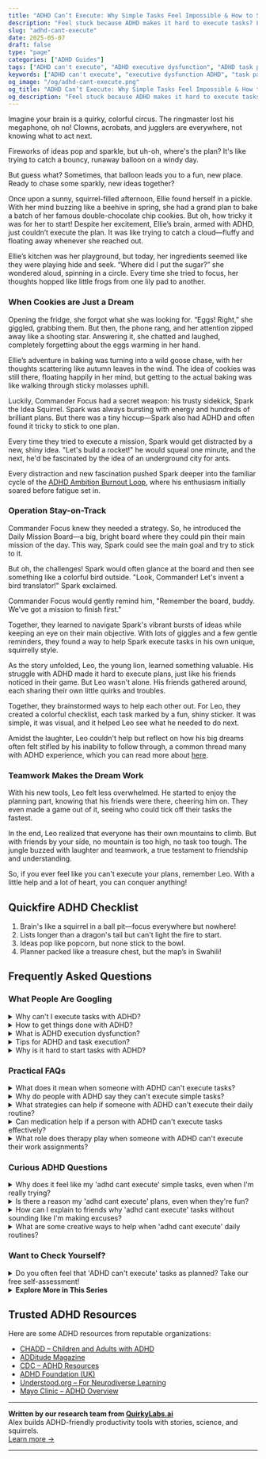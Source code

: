 ```yaml
---
title: "ADHD Can’t Execute: Why Simple Tasks Feel Impossible & How to Start Moving Again"
description: "Feel stuck because ADHD makes it hard to execute tasks? Learn why this happens and discover playful, practical ways to get unstuck and feel capable again."
slug: "adhd-cant-execute"
date: 2025-05-07
draft: false
type: "page"
categories: ["ADHD Guides"]
tags: ["ADHD can't execute", "ADHD executive dysfunction", "ADHD task paralysis", "getting unstuck with ADHD", "managing ADHD tasks", "playful ADHD productivity", "ADHD daily execution"]
keywords: ["ADHD can't execute", "executive dysfunction ADHD", "task paralysis ADHD", "how to start with ADHD", "getting things done with ADHD", "ADHD productivity support"]
og_image: "/og/adhd-cant-execute.png"
og_title: "ADHD Can’t Execute: Why Simple Tasks Feel Impossible & How to Start Moving Again"
og_description: "Feel stuck because ADHD makes it hard to execute tasks? Learn why this happens and discover playful, practical ways to get unstuck and feel capable again."
---
```


Imagine your brain is a quirky, colorful circus. The ringmaster lost his megaphone, oh no! Clowns, acrobats, and jugglers are everywhere, not knowing what to act next.

Fireworks of ideas pop and sparkle, but uh-oh, where's the plan? It's like trying to catch a bouncy, runaway balloon on a windy day.

But guess what? Sometimes, that balloon leads you to a fun, new place. Ready to chase some sparkly, new ideas together?

Once upon a sunny, squirrel-filled afternoon, Ellie found herself in a pickle. With her mind buzzing like a beehive in spring, she had a grand plan to bake a batch of her famous double-chocolate chip cookies. But oh, how tricky it was for her to start! Despite her excitement, Ellie’s brain, armed with ADHD, just couldn’t execute the plan. It was like trying to catch a cloud—fluffy and floating away whenever she reached out.

Ellie’s kitchen was her playground, but today, her ingredients seemed like they were playing hide and seek. “Where did I put the sugar?” she wondered aloud, spinning in a circle. Every time she tried to focus, her thoughts hopped like little frogs from one lily pad to another.

### When Cookies are Just a Dream

Opening the fridge, she forgot what she was looking for. “Eggs! Right,” she giggled, grabbing them. But then, the phone rang, and her attention zipped away like a shooting star. Answering it, she chatted and laughed, completely forgetting about the eggs warming in her hand.

Ellie’s adventure in baking was turning into a wild goose chase, with her thoughts scattering like autumn leaves in the wind. The idea of cookies was still there, floating happily in her mind, but getting to the actual baking was like walking through sticky molasses uphill.

Luckily, Commander Focus had a secret weapon: his trusty sidekick, Spark the Idea Squirrel. Spark was always bursting with energy and hundreds of brilliant plans. But there was a tiny hiccup—Spark also had ADHD and often found it tricky to stick to one plan. 

Every time they tried to execute a mission, Spark would get distracted by a new, shiny idea. "Let's build a rocket!" he would squeal one minute, and the next, he'd be fascinated by the idea of an underground city for ants.

Every distraction and new fascination pushed Spark deeper into the familiar cycle of the [ADHD Ambition Burnout Loop](/pages/adhd-ambition-burnout-loop), where his enthusiasm initially soared before fatigue set in.

### Operation Stay-on-Track

Commander Focus knew they needed a strategy. So, he introduced the Daily Mission Board—a big, bright board where they could pin their main mission of the day. This way, Spark could see the main goal and try to stick to it.

But oh, the challenges! Spark would often glance at the board and then see something like a colorful bird outside. "Look, Commander! Let's invent a bird translator!" Spark exclaimed. 

Commander Focus would gently remind him, "Remember the board, buddy. We've got a mission to finish first."

Together, they learned to navigate Spark's vibrant bursts of ideas while keeping an eye on their main objective. With lots of giggles and a few gentle reminders, they found a way to help Spark execute tasks in his own unique, squirrelly style.

As the story unfolded, Leo, the young lion, learned something valuable. His struggle with ADHD made it hard to execute plans, just like his friends noticed in their game. But Leo wasn't alone. His friends gathered around, each sharing their own little quirks and troubles.

Together, they brainstormed ways to help each other out. For Leo, they created a colorful checklist, each task marked by a fun, shiny sticker. It was simple, it was visual, and it helped Leo see what he needed to do next.

Amidst the laughter, Leo couldn't help but reflect on how his big dreams often felt stifled by his inability to follow through, a common thread many with ADHD experience, which you can read more about [here](/pages/adhd-big-dreams-no-follow-through/).

### Teamwork Makes the Dream Work

With his new tools, Leo felt less overwhelmed. He started to enjoy the planning part, knowing that his friends were there, cheering him on. They even made a game out of it, seeing who could tick off their tasks the fastest.

In the end, Leo realized that everyone has their own mountains to climb. But with friends by your side, no mountain is too high, no task too tough. The jungle buzzed with laughter and teamwork, a true testament to friendship and understanding.

So, if you ever feel like you can't execute your plans, remember Leo. With a little help and a lot of heart, you can conquer anything!

## Quickfire ADHD Checklist

1. Brain's like a squirrel in a ball pit—focus everywhere but nowhere!
2. Lists longer than a dragon's tail but can't light the fire to start.
3. Ideas pop like popcorn, but none stick to the bowl.
4. Planner packed like a treasure chest, but the map’s in Swahili!

## Frequently Asked Questions



### What People Are Googling

<details><summary>Why can't I execute tasks with ADHD?</summary><p>It's completely understandable to feel frustrated when it seems tough to execute tasks with ADHD. This difficulty often stems from challenges with executive functions, which are like the brain's management system for organizing and regulating tasks and behaviors. ADHD can make it harder to plan, prioritize, and follow through on tasks, which isn't a reflection of your effort or abilities, but rather how your brain is wired. Remember, recognizing this is a big step towards finding strategies that work for you, and each small step is a victory in itself!</p></details>
<details><summary>How to get things done with ADHD?</summary><p>Getting things done with ADHD can often feel like solving a puzzle, but with the right strategies, it can definitely be managed! Start by breaking tasks into smaller, manageable chunks so they feel less overwhelming and more achievable. Setting up a consistent, structured routine can also be a huge help, as it allows your brain to tap into habits rather than needing to make constant decisions. Remember, it's perfectly fine to give yourself grace and celebrate the small victories along the way – each step forward is progress!</p></details>
<details><summary>What is ADHD execution dysfunction?</summary><p>Oh, ADHD execution dysfunction is a common challenge that many folks with ADHD experience, and it's totally understandable if it feels a bit tricky at times. Essentially, it refers to difficulties in the ability to plan, organize, and carry out tasks. Think of your brain like a busy office where the executive functions are a bit overwhelmed—they’re trying to juggle planning a project, remembering details, and managing time all at once! It's like intending to make a delicious batch of cookies but finding it tough to follow the recipe in order, gather ingredients, and keep an eye on the baking time. But don't worry, there are lots of strategies and tools that can help manage these hurdles.</p></details>
<details><summary>Tips for ADHD and task execution?</summary><p>Absolutely, I’d be happy to help with that! A great starting point is to break tasks into smaller, manageable steps so they feel less overwhelming. It can also be very helpful to use timers to create short work bursts, maybe 25 minutes of focused effort followed by a 5-minute break—this is known as the Pomodoro Technique. Don't forget to celebrate your progress, no matter how small, as this can really boost your motivation and keep the momentum going. Remember, finding what works best for you might take some experimenting, and that’s perfectly okay.</p></details>
<details><summary>Why is it hard to start tasks with ADHD?</summary><p>Starting tasks can be particularly challenging when you have ADHD, and it's important to understand that this is a common experience, so you're definitely not alone in this. With ADHD, the brain has unique ways of handling tasks, especially those that seem big, boring, or overwhelming. This can lead to what's often called "task initiation difficulty." It's like having a sleepy brain that needs a bit more coaxing to wake up and jump into action. Remember, this isn't a flaw in your character; it's just how the wiring in your brain works, and there are strategies to help make this easier.</p></details>



### Practical FAQs

<details><summary>What does it mean when someone with ADHD can't execute tasks?</summary><p>When someone with ADHD finds it tough to execute tasks, it often relates to challenges with executive functions, which are like the management system of the brain. These functions help us plan, prioritize, and execute tasks—like a personal assistant keeping us on track. For someone with ADHD, this internal assistant might be a bit inconsistent, sometimes making task initiation and completion harder. Remember, this isn’t about laziness or not wanting to do well; it’s just a hiccup in the brain’s processing system, and with strategies and support, managing these tasks can become much smoother.</p></details>
<details><summary>Why do people with ADHD say they can't execute simple tasks?</summary><p>It's really common for folks with ADHD to find seemingly simple tasks challenging, and this is primarily due to differences in how their brains manage executive functions like planning, focusing, and following through. These tasks, while straightforward for others, can feel like assembling a puzzle without the picture on the box for someone with ADHD. It’s not about laziness or not wanting to do the task; it’s more about how their brain is wired to handle information and action. Understanding and patience go a long way in helping everyone feel supported and capable.</p></details>
<details><summary>What strategies can help if someone with ADHD can't execute their daily routine?</summary><p>It’s completely okay to feel challenged with daily routines when you have ADHD. A good starting point might be to simplify your routine into smaller, manageable tasks. You can also use visual aids like charts or apps to keep track of what needs to be done. Remember, it’s perfectly fine to adjust your strategies as you go along to find what feels most natural and effective for you. Keep experimenting, and be gentle with yourself through the process!</p></details>
<details><summary>Can medication help if a person with ADHD can't execute tasks effectively?</summary><p>Absolutely, medication can be a helpful tool for many people with ADHD who find it tough to get tasks started or completed. It works by enhancing the brain's ability to focus, manage impulses, and maintain energy levels, which can make a big difference in daily productivity and task management. Of course, it's important to work closely with a healthcare provider to find the right medication and dosage, as everyone's needs are unique. Alongside medication, strategies like breaking tasks into smaller steps or using timers can also be incredibly beneficial.</p></details>
<details><summary>What role does therapy play when someone with ADHD can't execute their work assignments?</summary><p>Therapy can be a wonderfully supportive space for someone with ADHD who's finding it tough to tackle work assignments. It provides an opportunity to explore personalized strategies and tools that align with how your brain works, helping to manage tasks more effectively. A therapist familiar with ADHD can also assist in working through any feelings of frustration or overwhelm, fostering a healthier approach to work. It's like having a guide by your side, helping you navigate through the fog and find your way to clearer, more manageable workdays.</p></details>



### Curious ADHD Questions

<details><summary>Why does it feel like my 'adhd cant execute' simple tasks, even when I'm really trying?</summary><p>It's completely understandable to feel that way, and you're definitely not alone. ADHD can affect the brain's executive functions, which are crucial for planning, prioritizing, and executing tasks. When these functions are disrupted, even seemingly simple tasks can feel overwhelming or difficult to start. Remember, it's not a reflection of your effort or abilities; it's just how your brain is wired. Be kind to yourself and consider breaking tasks into smaller, more manageable steps to help ease the process.</p></details>
<details><summary>Is there a reason my 'adhd cant execute' plans, even when they're fun?</summary><p>Absolutely, and it's great that you're looking into why this might be happening! When you have ADHD, it's common to face challenges with executive function, which includes planning, prioritizing, and executing tasks—even the fun ones. This doesn't mean you're not capable or enthusiastic about your plans. Instead, it might help to break down fun activities into smaller, manageable steps and perhaps use reminders or alarms as little nudges. Remember, finding strategies that work for you can make all the difference in turning those plans into delightful realities!</p></details>
<details><summary>How can I explain to friends why 'adhd cant execute' tasks without sounding like I'm making excuses?</summary><p>Oh, that can be a tricky conversation, can't it? When you're chatting with your friends, you might start by explaining that ADHD affects the brain's executive functions, which are like the command center for organizing and completing tasks. It’s not about laziness or not wanting to do things, but more about how your brain processes these tasks differently. Maybe liken it to a coffee shop where the barista is super skilled but sometimes the coffee orders get mixed up – it's not the barista's intention, just a little hiccup in processing the orders!</p></details>
<details><summary>What are some creative ways to help when 'adhd cant execute' daily routines?</summary><p>Absolutely, navigating daily routines with ADHD can sometimes feel like a juggling act. One creative way to help is by turning routines into a game. You could use colorful sticky notes for each task and move them from a "to-do" area to a "done" area on a board—it's both visual and satisfying! Another idea is setting a series of fun alarms or timers with different tunes for various activities, turning the mundane into mini celebrations. Remember, routines don't have to be rigid; find joy and play in the process!</p></details>



### Want to Check Yourself?

<details><summary>Do you often feel that 'ADHD can't execute' tasks as planned? Take our free self-assessment!</summary><p>Absolutely, feeling like you can't execute tasks as planned is a common experience for many with ADHD. This might show up as difficulty in starting a task, getting sidetracked, or not being able to finish projects consistently. Taking a self-assessment can be a great first step to better understand your experiences and how ADHD might be playing a role. It's a supportive way to explore your patterns and start finding strategies that work for you.</p></details>

<script type="application/ld+json">
{
  "@context": "https://schema.org",
  "@type": "FAQPage",
  "mainEntity": [
    {
      "@type": "Question",
      "name": "Why can't I execute tasks with ADHD?",
      "acceptedAnswer": {
        "@type": "Answer",
        "text": "It's completely understandable to feel frustrated when it seems tough to execute tasks with ADHD. This difficulty often stems from challenges with executive functions, which are like the brain's management system for organizing and regulating tasks and behaviors. ADHD can make it harder to plan, prioritize, and follow through on tasks, which isn't a reflection of your effort or abilities, but rather how your brain is wired. Remember, recognizing this is a big step towards finding strategies that work for you, and each small step is a victory in itself!"
      }
    },
    {
      "@type": "Question",
      "name": "How to get things done with ADHD?",
      "acceptedAnswer": {
        "@type": "Answer",
        "text": "Getting things done with ADHD can often feel like solving a puzzle, but with the right strategies, it can definitely be managed! Start by breaking tasks into smaller, manageable chunks so they feel less overwhelming and more achievable. Setting up a consistent, structured routine can also be a huge help, as it allows your brain to tap into habits rather than needing to make constant decisions. Remember, it's perfectly fine to give yourself grace and celebrate the small victories along the way \u2013 each step forward is progress!"
      }
    },
    {
      "@type": "Question",
      "name": "What is ADHD execution dysfunction?",
      "acceptedAnswer": {
        "@type": "Answer",
        "text": "Oh, ADHD execution dysfunction is a common challenge that many folks with ADHD experience, and it's totally understandable if it feels a bit tricky at times. Essentially, it refers to difficulties in the ability to plan, organize, and carry out tasks. Think of your brain like a busy office where the executive functions are a bit overwhelmed\u2014they\u2019re trying to juggle planning a project, remembering details, and managing time all at once! It's like intending to make a delicious batch of cookies but finding it tough to follow the recipe in order, gather ingredients, and keep an eye on the baking time. But don't worry, there are lots of strategies and tools that can help manage these hurdles."
      }
    },
    {
      "@type": "Question",
      "name": "Tips for ADHD and task execution?",
      "acceptedAnswer": {
        "@type": "Answer",
        "text": "Absolutely, I\u2019d be happy to help with that! A great starting point is to break tasks into smaller, manageable steps so they feel less overwhelming. It can also be very helpful to use timers to create short work bursts, maybe 25 minutes of focused effort followed by a 5-minute break\u2014this is known as the Pomodoro Technique. Don't forget to celebrate your progress, no matter how small, as this can really boost your motivation and keep the momentum going. Remember, finding what works best for you might take some experimenting, and that\u2019s perfectly okay."
      }
    },
    {
      "@type": "Question",
      "name": "Why is it hard to start tasks with ADHD?",
      "acceptedAnswer": {
        "@type": "Answer",
        "text": "Starting tasks can be particularly challenging when you have ADHD, and it's important to understand that this is a common experience, so you're definitely not alone in this. With ADHD, the brain has unique ways of handling tasks, especially those that seem big, boring, or overwhelming. This can lead to what's often called \"task initiation difficulty.\" It's like having a sleepy brain that needs a bit more coaxing to wake up and jump into action. Remember, this isn't a flaw in your character; it's just how the wiring in your brain works, and there are strategies to help make this easier."
      }
    }
  ]
}
</script>
<script type="application/ld+json">
{
  "@context": "https://schema.org",
  "@type": "Article",
  "author": {
    "@type": "Person",
    "name": "QuirkyLabs",
    "url": "https://quirkylabs.ai/about"
  },
  "headline": "adhd cant execute: \"Unlock Joy: Thrive When 'ADHD Can't Execute'!\"",
  "mainEntityOfPage": "https://blog.quirkylabs.ai/pages/adhd-cant-execute/",
  "datePublished": "2025-05-07"
}
</script>
<script type="application/ld+json">
{
  "@context": "https://schema.org",
  "@type": "BreadcrumbList",
  "itemListElement": [
    {
      "@type": "ListItem",
      "position": 1,
      "name": "Home",
      "item": "https://quirkylabs.ai/"
    },
    {
      "@type": "ListItem",
      "position": 2,
      "name": "Blog",
      "item": "https://blog.quirkylabs.ai/"
    },
    {
      "@type": "ListItem",
      "position": 3,
      "name": "adhd cant execute: \"Unlock Joy: Thrive When 'ADHD Can't Execute'!\"",
      "item": "https://blog.quirkylabs.ai/pages/adhd-cant-execute/"
    }
  ]
}
</script>

<details>
<summary><strong>Explore More in This Series</strong></summary>

- [Adhd Starting Everything](/pages/adhd-starting-everything/)
- [Adhd Motivation Vanishes](/pages/adhd-motivation-vanishes/)
- [Adhd Ambition Burnout Loop](/pages/adhd-ambition-burnout-loop/)
- [Adhd Hyperfocus Then Drop](/pages/adhd-hyperfocus-then-drop/)
- [Adhd Productivity Vs Possibility](/pages/adhd-productivity-vs-possibility/)
- [Adhd Panic Of Wasted Time](/pages/adhd-panic-of-wasted-time/)
- [Adhd Fear Of Failure](/pages/adhd-fear-of-failure/)
- [Adhd Wasting Potential](/pages/adhd-wasting-potential/)
</details>



## Trusted ADHD Resources

Here are some ADHD resources from reputable organizations:

- [CHADD – Children and Adults with ADHD](https://chadd.org)
- [ADDitude Magazine](https://www.additudemag.com)
- [CDC – ADHD Resources](https://www.cdc.gov/ncbddd/adhd)
- [ADHD Foundation (UK)](https://www.adhdfoundation.org.uk)
- [Understood.org – For Neurodiverse Learning](https://www.understood.org)
- [Mayo Clinic – ADHD Overview](https://www.mayoclinic.org/diseases-conditions/adhd)


---

**Written by our research team from [QuirkyLabs.ai](https://quirkylabs.ai)**  
Alex builds ADHD-friendly productivity tools with stories, science, and squirrels.  
[Learn more →](https://quirkylabs.ai)

---